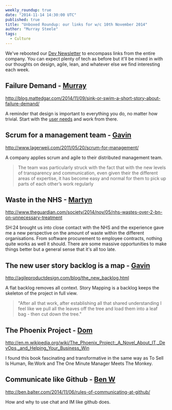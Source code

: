 ```yaml
---
weekly_roundup: true
date: "2014-11-14 14:30:00 UTC"
published: true
title: "Unboxed Roundup: our links for w/c 10th November 2014"
author: "Murray Steele"
tags:
  - Culture
---
```


We've rebooted our [Dev Newsletter](/blog?tags=Dev+Newsletter) to encompass links from the entire company.  You can expect plenty of tech as before but it'll be mixed in with our thoughts on design, agile, lean, and whatever else we find interesting each week.

## Failure Demand - [Murray](/people#murray-steele)

http://blog.mattedgar.com/2014/11/09/sink-or-swim-a-short-story-about-failure-demand/

A reminder that design is important to everything you do, no matter how trivial.  Start with the [user needs](https://www.gov.uk/service-manual/user-centred-design/user-needs.html) and work from there.

## Scrum for a management team - [Gavin](/people/gavin-van-lelyveld)

http://www.lagerweij.com/2011/05/20/scrum-for-management/

A company applies scrum and agile to their distributed management team.

>  The team was particularly struck with the fact that with the new levels of transparency and communication, even given their the different areas of expertise, it has become easy and normal for them to pick up parts of each other’s work regularly

## Waste in the NHS - [Martyn](/people#martyn-evans)

http://www.theguardian.com/society/2014/nov/05/nhs-wastes-over-2-bn-on-unnecessary-treatment

SH:24 brought us into close contact with the NHS and the experience gave me a new perspective on the amount of waste within the different organisations. From software procurement to employee contracts, nothing quite works as well it should. There are some massive opportunities to make things better but a general sense that it's all too late.

## The new user story backlog is a map - [Gavin](/people/gavin-van-lelyveld)

http://agileproductdesign.com/blog/the_new_backlog.html

A flat backlog removes all context. Story Mapping is a backlog keeps the skeleton of the project in full view.

> "After all that work, after establishing all that shared understanding I feel like we pull all the leaves off the tree and load them into a leaf bag - then cut down the tree."

## The Phoenix Project - [Dom](/people/dominic-mason)

http://en.m.wikipedia.org/wiki/The_Phoenix_Project:_A_Novel_About_IT,_DevOps,_and_Helping_Your_Business_Win

I found this book fascinating and transformative in the same way as To Sell Is Human, Re:Work and The One Minute Manager Meets The Monkey.

## Communicate like Github - [Ben W](/people#ben-wong)

http://ben.balter.com/2014/11/06/rules-of-communicating-at-github/

How and why  to use chat and IM like github does.

